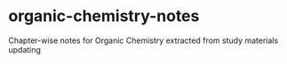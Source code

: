 # organic-chemistry-notes
Chapter-wise notes for Organic Chemistry extracted from study materials
updating
